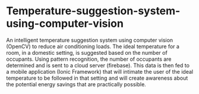 # Temperature-suggestion-system-using-computer-vision
An intelligent temperature suggestion system using computer vision (OpenCV) to reduce air conditioning loads. The ideal temperature for a room, in a domestic setting, is suggested based on the number of occupants. Using pattern recognition, the number of occupants are determined and is sent to a cloud server (firebase). This data is then fed to a mobile application (Ionic Framework) that will intimate the user of the ideal temperature to be followed in that setting and will create awareness about the potential energy savings that are practically possible.
